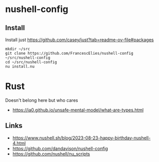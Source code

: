 # nushell-config

## Install
Install just https://github.com/casey/just?tab=readme-ov-file#packages

```
mkdir ~/src
git clone https://github.com/FrancescElies/nushell-config ~/src/nushell-config
cd ~/src/nushell-config
nu install.nu
```


# Rust
Doesn't belong here but who cares

- https://ia0.github.io/unsafe-mental-model/what-are-types.html

## Links
- https://www.nushell.sh/blog/2023-08-23-happy-birthday-nushell-4.html
- https://github.com/dandavison/nushell-config
- https://github.com/nushell/nu_scripts

